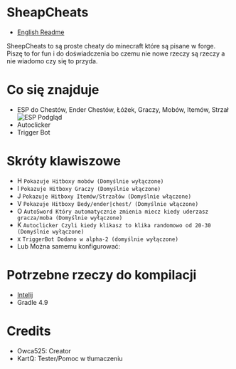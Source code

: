 # SheapCheats
- [English Readme](README.md)

SheepCheats to są proste cheaty do minecraft które są pisane w forge. Piszę to for fun i do doświadczenia bo czemu nie nowe rzeczy są rzeczy a nie wiadomo czy się to przyda.

# Co się znajduje 
- ESP do Chestów, Ender Chestów, Łóżek, Graczy, Mobów, Itemów, Strzał
![ESP Podgląd]("https://raw.githubusercontent.com/Owca525/SheapCheats/main/github/config.png")
- Autoclicker
- Trigger Bot

# Skróty klawiszowe
- H  `Pokazuje Hitboxy mobów (Domyślnie wyłączone)`
- I  `Pokazuje Hitboxy Graczy (Domyślnie włączone)`
- J  `Pokazuje Hitboxy Itemów/Strzałów (Domyślnie włączone)`
- V  `Pokazuje Hitboxy Bedy/ender|chest/ (Domyślnie włączone)`
- O  `AutoSword Który automatycznie zmienia miecz kiedy uderzasz gracza/moba (Domyślnie wyłączone)`
- K  `Autoclicker Czyli kiedy klikasz to klika randomowo od 20-30 (Domyślnie wyłączone)`
- x  `TriggerBot Dodano w alpha-2 (domyślnie wyłączone)`
- Lub Można samemu konfigurować: 

# Potrzebne rzeczy do kompilacji 
- [Intelij](https://www.jetbrains.com/idea/)
- Gradle 4.9

# Credits 
- Owca525: Creator
- KartQ: Tester/Pomoc w tłumaczeniu
